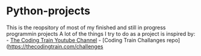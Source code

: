 # Python-projects
This is the reopsitory of most of my finished and still in progress programmin projects
A lot of the things I try to do as a project is inspired by: 
    - [The Coding Train Youtube Channel](https://www.youtube.com/c/TheCodingTrain)
    - [Coding Train Challanges repo](https://thecodingtrain.com/challenges
